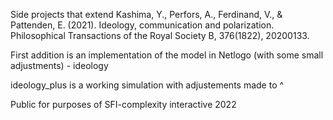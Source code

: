 Side projects that extend Kashima, Y., Perfors, A., Ferdinand, V., & Pattenden, E. (2021). Ideology, communication and polarization. Philosophical Transactions of the Royal Society B, 376(1822), 20200133.

First addition is an implementation of the model in Netlogo (with some small adjustments) - ideology

ideology_plus is a working simulation with adjustements made to ^ 

Public for purposes of SFI-complexity interactive 2022 
